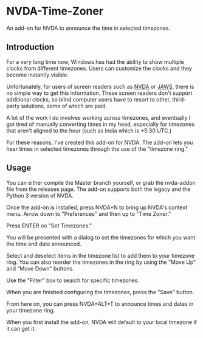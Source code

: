 # NVDA-Time-Zoner
An add-on for NVDA to announce the time in selected timezones.

## Introduction
For a very long time now, Windows has had the ability to show multiple clocks from different timezones. Users can customize the clocks and they become instantly visible.

Unfortunately, for users of screen readers such as [NVDA](https://www.nvaccess.org/) or [JAWS](http://www.freedomscientific.com), there is no simple way to get this information. These screen readers don't support additional clocks, so blind computer users have to resort to other, third-party solutions, some of which are paid.

A lot of the work I do involves working across timezones, and eventually I got tired of manually converting times in my head, especially for timezones that aren't aligned to the hour (such as India which is +5:30 UTC.)

For these reasons, I've created this add-on for NVDA. The add-on lets you hear times in selected timezones through the use of the "timezone ring."

## Usage
You can either compile the Master branch yourself, or grab the nvda-addon file from the releases page. The add-on supports both the legacy and the Python 3 version of NVDA.

Once the add-on is installed, press NVDA+N to bring up NVDA's context menu. Arrow down to "Preferences" and then up to "Time Zoner."

Press ENTER on "Set Timezones."

You will be presented with a dialog to set the timezones for which you want the time and date announced.

Select and deselect items in the timezone list to add them to your timezone ring. You can also reorder the timezones in the ring by using the "Move Up" and "Move Down" buttons.

Use the "Filter" box to search for specific timezones.

When you are finished configuring the timezones, press the "Save" button.

From here on, you can press NVDA+ALT+T to announce times and dates in your timezone ring.

When you first install the add-on, NVDA will default to your local timezone if it can get it.
